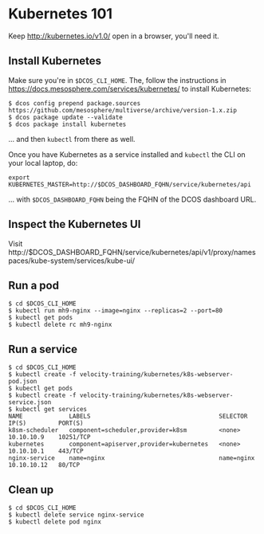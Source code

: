 # Kubernetes 101

Keep http://kubernetes.io/v1.0/ open in a browser, you'll need it.


## Install Kubernetes

Make sure you're in `$DCOS_CLI_HOME`. The, follow the instructions in https://docs.mesosphere.com/services/kubernetes/ to install Kubernetes:

    $ dcos config prepend package.sources https://github.com/mesosphere/multiverse/archive/version-1.x.zip
    $ dcos package update --validate
    $ dcos package install kubernetes

... and then `kubectl` from there as well.

Once you have Kubernetes as a service installed and `kubectl` the CLI on your local laptop, do:

    export KUBERNETES_MASTER=http://$DCOS_DASHBOARD_FQHN/service/kubernetes/api
    
... with `$DCOS_DASHBOARD_FQHN` being the FQHN of the DCOS dashboard URL.

## Inspect the Kubernetes UI

Visit http://$DCOS_DASHBOARD_FQHN/service/kubernetes/api/v1/proxy/namespaces/kube-system/services/kube-ui/ 

## Run a pod

    $ cd $DCOS_CLI_HOME
    $ kubectl run mh9-nginx --image=nginx --replicas=2 --port=80
    $ kubectl get pods
    $ kubectl delete rc mh9-nginx

## Run a service

    $ cd $DCOS_CLI_HOME
    $ kubectl create -f velocity-training/kubernetes/k8s-webserver-pod.json
    $ kubectl get pods
    $ kubectl create -f velocity-training/kubernetes/k8s-webserver-service.json
    $ kubectl get services
    NAME             LABELS                                    SELECTOR     IP(S)         PORT(S)
    k8sm-scheduler   component=scheduler,provider=k8sm         <none>       10.10.10.9    10251/TCP
    kubernetes       component=apiserver,provider=kubernetes   <none>       10.10.10.1    443/TCP
    nginx-service    name=nginx                                name=nginx   10.10.10.12   80/TCP

## Clean up

    $ cd $DCOS_CLI_HOME
    $ kubectl delete service nginx-service
    $ kubectl delete pod nginx

